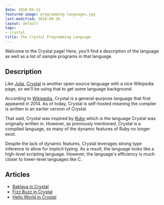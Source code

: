 ```yaml
---
date: 2018-04-22
featured-image: programming-languages.jpg
last-modified: 2018-09-26
layout: default
tags:
- crystal
title: The Crystal Programming Language
---
```


Welcome to the Crystal page! Here, you'll find a description of the language as well as a list of sample programs in that language.

## Description

Like [Julia][1], [Crystal][2] is another open-source language with a nice Wikipedia 
page, so we'll be using that to get some language background.

According to [Wikipedia][2], Crystal is a general-purpose language that first 
appeared in 2014. As of today, Crystal is self-hosted meaning the compiler 
is written in an earlier version of Crystal.

That said, Crystal was inspired by [Ruby][3] which is the language Crystal was 
originally written in. However, as previously mentioned, Crystal is a compiled 
language, so many of the dynamic features of Ruby no longer exist.

Despite the lack of dynamic features, Crystal leverages strong type inference 
to allow for implicit typing. As a result, the language looks like a high-level 
scripting language. However, the language's efficiency is much closer to 
lower-level languages like C.

[1]: https://en.wikipedia.org/wiki/Julia_(programming_language)
[2]: https://en.wikipedia.org/wiki/Crystal_(programming_language)
[3]: https://en.wikipedia.org/wiki/Ruby_(programming_language)


## Articles

- [Baklava in Crystal](https://sampleprograms.io/projects/baklava/crystal)
- [Fizz Buzz in Crystal](https://sampleprograms.io/projects/fizz-buzz/crystal)
- [Hello World in Crystal](https://sampleprograms.io/projects/hello-world/crystal)